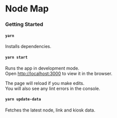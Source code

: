 # Node Map

### Getting Started

#### `yarn`

Installs dependencies.

#### `yarn start`

Runs the app in development mode.  
Open [http://localhost:3000](http://localhost:3000) to view it in the browser.

The page will reload if you make edits.  
You will also see any lint errors in the console.

#### `yarn update-data`

Fetches the latest node, link and kiosk data.
